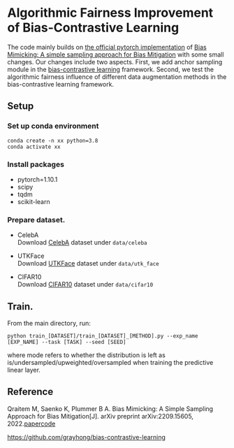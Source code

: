# Algorithmic Fairness Improvement of Bias-Contrastive Learning

The code mainly builds on [the official pytorch implementation](https://github.com/mqraitem/Bias-Mimicking) of [Bias Mimicking: A simple sampling approach for Bias Mitigation](https://arxiv.org/pdf/2209.15605.pdf) with some small changes. Our changes include two aspects. First, we add anchor sampling module in the [bias-contrastive learning](https://github.com/grayhong/bias-contrastive-learning) framework. Second, we test the algorithmic fairness influence of different data augmentation methods in the bias-contrastive learning framework.

## Setup

### Set up conda environment  
```
conda create -n xx python=3.8
conda activate xx
```

### Install packages

* pytorch=1.10.1 
* scipy
* tqdm 
* scikit-learn

### Prepare dataset.

- CelebA  
Download [CelebA](https://mmlab.ie.cuhk.edu.hk/projects/CelebA.html) dataset under `data/celeba`

- UTKFace  
Download [UTKFace](https://susanqq.github.io/UTKFace/) dataset under `data/utk_face`

- CIFAR10  
Download [CIFAR10](https://www.cs.toronto.edu/~kriz/cifar.html) dataset under `data/cifar10`


## Train.

From the main directory, run: 

```
python train_[DATASET]/train_[DATASET]_[METHOD].py --exp_name [EXP_NAME] --task [TASK] --seed [SEED] 
```


where mode refers to whether the distribution is left as is/undersampled/upweighted/oversampled when training the predictive linear layer. 

## Reference

Qraitem M, Saenko K, Plummer B A. Bias Mimicking: A Simple Sampling Approach for Bias Mitigation[J]. arXiv preprint arXiv:2209.15605, 2022.[paper](https://arxiv.org/pdf/2209.15605.pdf)[code](https://github.com/mqraitem/Bias-Mimicking)

https://github.com/grayhong/bias-contrastive-learning
